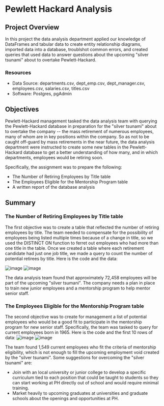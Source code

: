 # Pewlett Hackard Analysis

## Project Overview
In this project the data analysis department applied our knowledge of DataFrames and tabular data to create entity relationship diagrams, imported data into a database, troublshot common errors, and created queries that used data to answer questions about the upcoming "silver tsunami" about to overtake Pewlett-Hackard.

### Resources
+ Data Source: departments.csv, dept_emp.csv, dept_manager.csv, employees.csv, salaries.csv, titles.csv
+ Software: Postgres, pgAdmin

## Objectives
Pewlett-Hackard management tasked the data analysis team with querying the Pewlett-Hackard database in preparation for the "silver tsunami" about to overtake the company -- the mass retirement of numerous employees, many of whom are in key positions within the company.  So as not to be caught off-guard by mass retirements in the near future, the data analysis department were instructed to create some new tables in the Pewlett-Hackard database to get a better understanding of how many, and in which departments, employees would be retiring soon.

Specifically, the assignment was to prepare the following:
+ The Number of Retiring Employees by Title table
+ The Employees Eligible for the Mentorship Program table
+ A written report of the database analysis

## Summary
### The Number of Retiring Employees by Title table
The first objective was to create a table that reflected the number of retiring employees by title.  The team needed to compensate for the possibility of employees being listed multiple times because of a change in title,  so we used the DISTINCT ON function to ferret out employees who had more than one title in the table.  Once we created a table where each retirement candidate had just one job title, we made a query to count the number of potential retirees by title.  Here is the code and the data:

![image](https://user-images.githubusercontent.com/113741694/216791401-e832f6a7-4d8f-4ab9-9fd5-49aa2e3f142a.png)
![image](https://user-images.githubusercontent.com/113741694/216791413-b3d593c0-8b93-4f59-beb6-d95b308303b5.png)

The data analysis team found that approximately 72,458 employees will be part of the upcoming "silver tsumani".  The company needs a plan in place to train new junior employees and a mentorship program to help mentor senior staff.

### The Employees Eligible for the Mentorship Program table
The second objective was to create for management a list of potential employees who would be a good fit to participate in the mentorship program for new senior staff.  Specifically, the team was tasked to query for current employees born in 1965.  Here is the code and the first 10 rows of data:
![image](https://user-images.githubusercontent.com/113741694/216791635-c31403a8-e735-42c7-bc34-c88b22e97c7f.png)
![image](https://user-images.githubusercontent.com/113741694/216791661-3515faab-64f0-47a2-875d-d7661c9a171b.png)

The team found 1,549 current employees who fit the criteria of mentorship eligibility, which is not enough to fill the upcoming employment void created by the "silver tsunami".  Some suggestions for overcoming the "silver tsunami" are:
   + Join with an local university or junior college to develop a specific curriculum tied to each position that could be taught to students so they can start  working     at PH directly out of school and would require minimal training. 
   + Market heavily to upcoming graduates at universities and graduate schools about the openings and opportunities at PH.







